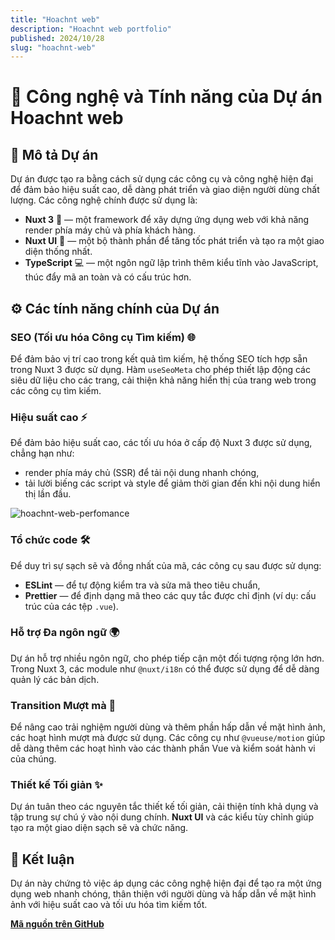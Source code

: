 ```yaml
---
title: "Hoachnt web"
description: "Hoachnt web portfolio"
published: 2024/10/28
slug: "hoachnt-web"
---
```


# 🌟 Công nghệ và Tính năng của Dự án Hoachnt web

## 📜 Mô tả Dự án

Dự án được tạo ra bằng cách sử dụng các công cụ và công nghệ hiện đại để đảm bảo hiệu suất cao, dễ dàng phát triển và giao diện người dùng chất lượng. Các công nghệ chính được sử dụng là:

-   **Nuxt 3** 🚀 — một framework để xây dựng ứng dụng web với khả năng render phía máy chủ và phía khách hàng.
-   **Nuxt UI** 🎨 — một bộ thành phần để tăng tốc phát triển và tạo ra một giao diện thống nhất.
-   **TypeScript** 💻 — một ngôn ngữ lập trình thêm kiểu tĩnh vào JavaScript, thúc đẩy mã an toàn và có cấu trúc hơn.

## ⚙️ Các tính năng chính của Dự án

### SEO (Tối ưu hóa Công cụ Tìm kiếm) 🌐

Để đảm bảo vị trí cao trong kết quả tìm kiếm, hệ thống SEO tích hợp sẵn trong Nuxt 3 được sử dụng. Hàm `useSeoMeta` cho phép thiết lập động các siêu dữ liệu cho các trang, cải thiện khả năng hiển thị của trang web trong các công cụ tìm kiếm.

### Hiệu suất cao ⚡

Để đảm bảo hiệu suất cao, các tối ưu hóa ở cấp độ Nuxt 3 được sử dụng, chẳng hạn như:

-   render phía máy chủ (SSR) để tải nội dung nhanh chóng,
-   tải lười biếng các script và style để giảm thời gian đến khi nội dung hiển thị lần đầu.

![hoachnt-web-perfomance](/articles/hoachnt-web.png)

### Tổ chức code 🛠️

Để duy trì sự sạch sẽ và đồng nhất của mã, các công cụ sau được sử dụng:

-   **ESLint** — để tự động kiểm tra và sửa mã theo tiêu chuẩn,
-   **Prettier** — để định dạng mã theo các quy tắc được chỉ định (ví dụ: cấu trúc của các tệp `.vue`).

### Hỗ trợ Đa ngôn ngữ 🌍

Dự án hỗ trợ nhiều ngôn ngữ, cho phép tiếp cận một đối tượng rộng lớn hơn. Trong Nuxt 3, các module như `@nuxt/i18n` có thể được sử dụng để dễ dàng quản lý các bản dịch.

### Transition Mượt mà 🎉

Để nâng cao trải nghiệm người dùng và thêm phần hấp dẫn về mặt hình ảnh, các hoạt hình mượt mà được sử dụng. Các công cụ như `@vueuse/motion` giúp dễ dàng thêm các hoạt hình vào các thành phần Vue và kiểm soát hành vi của chúng.

### Thiết kế Tối giản ✨

Dự án tuân theo các nguyên tắc thiết kế tối giản, cải thiện tính khả dụng và tập trung sự chú ý vào nội dung chính. **Nuxt UI** và các kiểu tùy chỉnh giúp tạo ra một giao diện sạch sẽ và chức năng.

## 🏁 Kết luận

Dự án này chứng tỏ việc áp dụng các công nghệ hiện đại để tạo ra một ứng dụng web nhanh chóng, thân thiện với người dùng và hấp dẫn về mặt hình ảnh với hiệu suất cao và tối ưu hóa tìm kiếm tốt.

[**Mã nguồn trên GitHub**](https://github.com/hoachnt/hoachnt-web)
